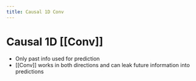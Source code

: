 ```yaml
---
title: Causal 1D Conv
---
```


# Causal 1D [[Conv]]
- Only past info used for prediction
- [[Conv]] works in both directions and can leak future information into predictions






































